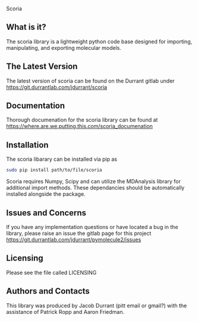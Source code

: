 Scoria

What is it?
-----------

The scoria library is a lightweight python code base designed for
importing, manipulating, and exporting molecular models.

The Latest Version
------------------

The latest version of scoria can be found on the Durrant gitlab under
https://git.durrantlab.com/jdurrant/scoria

Documentation
-------------

Thorough documenation for the scoria library can be found at
https://where.are.we.putting.this.com/scoria_documenation

Installation
------------

The scoria libarary can be installed via pip as 

```bash
sudo pip install path/to/file/scoria
```

Scoria requires Numpy, Scipy and can utilize the MDAnalysis library
for additional import methods. These dependancies should be
automatically installed alongside the package.

Issues and Concerns
-------------------

If you have any implementation questions or have located a bug in the
library, please raise an issue the gitlab page for this project
https://git.durrantlab.com/jdurrant/pymolecule2/issues

Licensing
---------

Please see the file called LICENSING

Authors and Contacts
--------------------

This library was produced by Jacob Durrant (pitt email or gmail?) with
the assistance of Patrick Ropp and Aaron Friedman.
